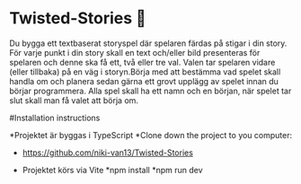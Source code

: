 # Twisted-Stories 📖
Du bygga ett textbaserat storyspel där spelaren färdas på stigar i din story. För varje punkt i din story skall en text och/eller bild presenteras för spelaren och denne ska få ett, två eller tre val. Valen tar spelaren vidare (eller tillbaka) på en väg i storyn.Börja med att bestämma vad spelet skall handla om och planera sedan gärna ett grovt upplägg av spelet innan du börjar programmera. Alla spel skall ha ett namn och en början, när spelet tar slut skall man få valet att börja om.



#Installation instructions

*Projektet  är byggas i TypeScript
*Clone down the project to you computer:
 - https://github.com/niki-van13/Twisted-Stories
* Projektet körs via Vite
*npm install
*npm run dev

